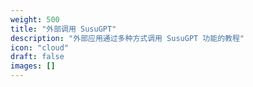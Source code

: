 ```yaml
---
weight: 500
title: "外部调用 SusuGPT"
description: "外部应用通过多种方式调用 SusuGPT 功能的教程"
icon: "cloud"
draft: false
images: []
---
```

<!-- 500 ~ 600 -->
